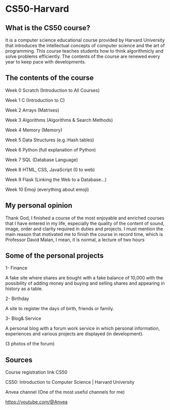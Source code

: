 # CS50-Harvard

## What is the CS50 course?

It is a computer science educational course provided by Harvard University that introduces the intellectual concepts of computer science and the art of programming. This course teaches students how to think algorithmicly and solve problems efficiently. The contents of the course are renewed every year to keep pace with developments.

## The contents of the course

Week 0 Scratch (Introduction to All Courses)

Week 1 C (Introduction to C)

Week 2 Arrays (Matrixes)

Week 3 Algorithms (Algorithms & Search Methods)

Week 4 Memory (Memory)

Week 5 Data Structures (e.g.:Hash tables)

Week 6 Python (full explanation of Python)

Week 7 SQL (Database Language)

Week 8 HTML, CSS, JavaScript (0 to web)

Week 9 Flask (Linking the Web to a Database…)

Week 10 Emoji (everything about emoji)

## My personal opinion

Thank God, I finished a course of the most enjoyable and enriched courses that I have entered in my life, especially the quality of the content of sound, image, order and clarity required in duties and projects. I must mention the main reason that motivated me to finish the course in record time, which is Professor David Malan, I mean, it is normal, a lecture of two hours

## Some of the personal projects

1- Finance

A fake site where shares are bought with a fake balance of 10,000 with the possibility of adding money and buying and selling shares and appearing in history as a table.

2- Birthday

A site to register the days of birth, friends or family.

3- Blog& Service

A personal blog with a forum work service in which personal information, experiences and various projects are displayed (in development).

(3 photos of the forum)

## Sources

Course registration link CS50

CS50: Introduction to Computer Science | Harvard University

Anvea channel (One of the most useful channels for me)

https://youtube.com/@Anvea